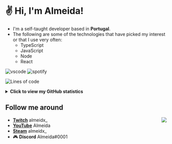 # ✌ Hi, I'm Almeida!

- I'm a self-taught developer based in **Portugal**.
- The following are some of the technologies that have picked my interest or that I use very often:
  - TypeScript
  - JavaScript
  - Node
  - React

![vscode](https://nocache.advaith.workers.dev?url=https://img.shields.io/endpoint?url=https://dev.discordprofiles.me/api/badge/vscode/385132696135008259)
![spotify](https://nocache.advaith.workers.dev?url=https://img.shields.io/endpoint?url=https://dev.discordprofiles.me/api/badge/spotify/385132696135008259)
<!--START_SECTION:waka-->
![Lines of code](https://img.shields.io/badge/From%20Hello%20World%20I%27ve%20Written-3.7%20million%20lines%20of%20code-blue)
<!--END_SECTION:waka-->

<details>
  <summary><b>Click to view my GitHub statistics</b></summary>

  <img src='https://github-readme-stats.vercel.app/api?username=almeidx&count_private=true&show_icons=true&theme=dark' alt="Almeida's Github Stats" />
  <img src='https://github-readme-stats.vercel.app/api/top-langs/?username=almeidx&layout=compact&count_private=true&show_icons=true&theme=dark' alt="Almeida's Github most used languages">
</details>

## Follow me around

<a href="https://pepe-is.life">
  <img src="https://invidget.switchblade.xyz/pepe" align="right">
</a>

- **[Twitch](https://www.twitch.tv/almeidx_)** almeidx_
- **[YouTube](https://www.youtube.com/channel/UC9hiS7zuW1DdvyEmY7wsJKg)** Almeida
- **[Steam](https://steamcommunity.com/id/almeidx_)** almeidx_
- 🎮 **Discord** Almeida#0001

<!--
**almeidx/almeidx** is a ✨ _special_ ✨ repository because its `README.md` (this file) appears on your GitHub profile.

Here are some ideas to get you started:

- 🔭 I’m currently working on ...
- 🌱 I’m currently learning ...
- 👯 I’m looking to collaborate on ...
- 🤔 I’m looking for help with ...
- 💬 Ask me about ...
- 📫 How to reach me: ...
- 😄 Pronouns: ...
- ⚡ Fun fact: ...
-->
